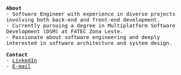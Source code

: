 <p>
  <samp>
    <strong>About</strong><br>
    - Software Engineer with experience in diverse projects involving both back-end and front-end development.<br>
    - Currently pursuing a degree in Multiplatform Software Development (DSM) at FATEC Zona Leste.<br>
    - Passionate about software engineering and deeply interested in software architecture and system design.
    <br>
    <br>
    <strong>Contact</strong><br>
    - <a href="https://www.linkedin.com/in/abraaosvs/" target="_blank">LinkedIn</a><br>
    - <a href="mailto:abraaosantos.contato@hotmail.com" target="_blank">E-mail</a>
  </samp>
</p>


